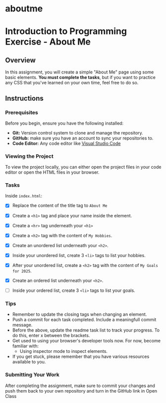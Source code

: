 # aboutme
# Introduction to Programming Exercise - About Me

## Overview
In this assignment, you will create a simple "About Me" page using some basic elements. **You must complete the tasks**, but if you want to practice any CSS that you've learned on your own time, feel free to do so.

## Instructions

### Prerequisites

Before you begin, ensure you have the following installed:

- **Git:** Version control system to clone and manage the repository.
- **GitHub:** make sure you have an account to sync your repositories to.
- **Code Editor:** Any code editor like [Visual Studio Code](https://code.visualstudio.com/)

### Viewing the Project

To view the project locally, you can either open the project files in your code editor or open the HTML files in your browser.

### Tasks

Inside `index.html`:
- [x] Replace the content of the title tag to `About Me`
- [x] Create a `<h1>` tag and place your name inside the element.
- [x] Create a `<hr>` tag underneath your `<h1>`
- [x] Create a `<h2>` tag with the content of `My Hobbies`.
- [x] Create an unordered list underneath your `<h2>`.
- [x] Inside your unordered list, create 3 `<li>` tags to list your hobbies.
- [x] After your unordered list, create a `<h2>` tag with the content of `My Goals for 2025`.
- [x] Create an ordered list underneath your `<h2>`.
- [ ] Inside your ordered list, create 3 `<li>` tags to list your goals.



### Tips
- Remember to update the closing tags when changing an element.
- Push a commit for each task completed. Include a meaningfull commit message.
- Before the above, update the readme task list to track your progress. To do this, enter x between the brackets.
- Get used to using your browser's developer tools now. For now, become familiar with: 
    - Using inspector mode to inspect elements.
- If you get stuck, please remember that you have various resources available to you.


### Submitting Your Work

After completing the assignment, make sure to commit your changes and push them back to your own repository and turn in the GitHub link in Open Class